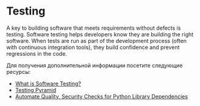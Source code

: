 # Testing

A key to building software that meets requirements without defects is testing. Software testing helps developers know they are building the right software. When tests are run as part of the development process (often with continuous integration tools), they build confidence and prevent regressions in the code.

Для получения дополнительной информации посетите следующие ресурсы:

- [What is Software Testing?](https://www.guru99.com/software-testing-introduction-importance.html)
- [Testing Pyramid](https://www.browserstack.com/guide/testing-pyramid-for-test-automation)
- [Automate Quality, Security Checks for Python Library Dependencies](https://thenewstack.io/automate-quality-security-checks-for-python-library-dependencies/)
